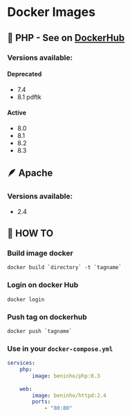 # Docker Images

## 🐘 PHP - See on [DockerHub](https://hub.docker.com/r/beninho/php/tags)

### Versions available:

#### Deprecated

- 7.4
- 8.1 pdftk

#### Active

- 8.0
- 8.1
- 8.2
- 8.3



## 🪶 Apache

### Versions available:

- 2.4



## 🛟 HOW TO

### Build image docker

```
docker build `directory` -t `tagname`
```

### Login on docker Hub

```
docker login
```

### Push tag on dockerhub

```
docker push `tagname`
```

### Use in your `docker-compose.yml`

```yaml
services:
    php:
        image: beninho/php:8.3
        
    web:
        image: beninho/httpd:2.4
        ports:
            - "80:80"
```
